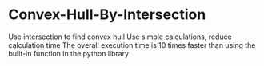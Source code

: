 # Convex-Hull-By-Intersection
Use intersection to find convex hull
Use simple calculations, reduce calculation time
The overall execution time is 10 times faster than using the built-in function in the python library
